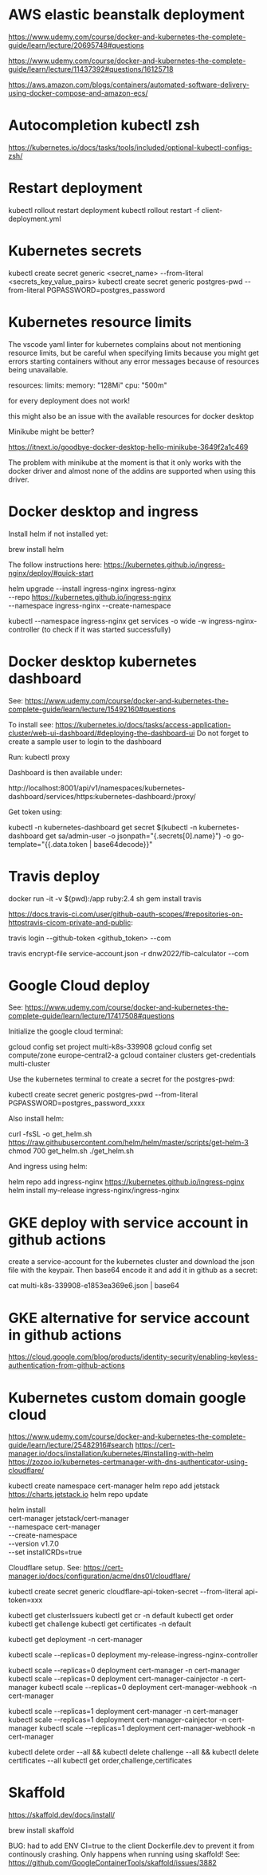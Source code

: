 # AWS elastic beanstalk deployment

https://www.udemy.com/course/docker-and-kubernetes-the-complete-guide/learn/lecture/20695748#questions

https://www.udemy.com/course/docker-and-kubernetes-the-complete-guide/learn/lecture/11437392#questions/16125718

https://aws.amazon.com/blogs/containers/automated-software-delivery-using-docker-compose-and-amazon-ecs/

# Autocompletion kubectl zsh

https://kubernetes.io/docs/tasks/tools/included/optional-kubectl-configs-zsh/

# Restart deployment

kubectl rollout restart deployment <deployment>
kubectl rollout restart -f client-deployment.yml

# Kubernetes secrets

kubectl create secret generic <secret_name> --from-literal <secrets_key_value_pairs> 
kubectl create secret generic postgres-pwd --from-literal PGPASSWORD=postgres_password

# Kubernetes resource limits
The vscode yaml linter for kubernetes complains about not mentioning resource limits, but be careful when specifying limits because you might get errors starting containers without any error messages because of resources being unavailable.

resources:
  limits:
    memory: "128Mi"
    cpu: "500m"

for every deployment does not work!

this might also be an issue with the available resources for docker desktop

Minikube might be better?

https://itnext.io/goodbye-docker-desktop-hello-minikube-3649f2a1c469

The problem with minikube at the moment is that it only works with the docker driver and almost none of the addins are supported when using
this driver.

# Docker desktop and ingress

Install helm if not installed yet:

brew install helm

The follow instructions here: https://kubernetes.github.io/ingress-nginx/deploy/#quick-start

helm upgrade --install ingress-nginx ingress-nginx \
  --repo https://kubernetes.github.io/ingress-nginx \
  --namespace ingress-nginx --create-namespace

kubectl --namespace ingress-nginx get services -o wide -w ingress-nginx-controller (to check if it was started successfully)

# Docker desktop kubernetes dashboard

See: https://www.udemy.com/course/docker-and-kubernetes-the-complete-guide/learn/lecture/15492160#questions

To install see: https://kubernetes.io/docs/tasks/access-application-cluster/web-ui-dashboard/#deploying-the-dashboard-ui
Do not forget to create a sample user to login to the dashboard

Run: kubectl proxy

Dashboard is then available under:

http://localhost:8001/api/v1/namespaces/kubernetes-dashboard/services/https:kubernetes-dashboard:/proxy/

Get token using:

kubectl -n kubernetes-dashboard get secret $(kubectl -n kubernetes-dashboard get sa/admin-user -o jsonpath="{.secrets[0].name}") -o go-template="{{.data.token | base64decode}}"

# Travis deploy

docker run -it -v $(pwd):/app ruby:2.4 sh
gem install travis

https://docs.travis-ci.com/user/github-oauth-scopes/#repositories-on-httpstravis-cicom-private-and-public:

travis login --github-token <github_token> --com

travis encrypt-file service-account.json -r dnw2022/fib-calculator --com

# Google Cloud deploy

See: https://www.udemy.com/course/docker-and-kubernetes-the-complete-guide/learn/lecture/17417508#questions

Initialize the google cloud terminal:

gcloud config set project multi-k8s-339908
gcloud config set compute/zone europe-central2-a
gcloud container clusters get-credentials multi-cluster

Use the kubernetes terminal to create a secret for the postgres-pwd:

kubectl create secret generic postgres-pwd --from-literal PGPASSWORD=postgres_password_xxxx

Also install helm:

curl -fsSL -o get_helm.sh https://raw.githubusercontent.com/helm/helm/master/scripts/get-helm-3
chmod 700 get_helm.sh
./get_helm.sh

And ingress using helm:

helm repo add ingress-nginx https://kubernetes.github.io/ingress-nginx
helm install my-release ingress-nginx/ingress-nginx

# GKE deploy with service account in github actions

create a service-account for the kubernetes cluster and download the json file with the keypair. Then base64 encode it and add it in github as a secret:

cat multi-k8s-339908-e1853ea369e6.json | base64

# GKE alternative for service account in github actions

https://cloud.google.com/blog/products/identity-security/enabling-keyless-authentication-from-github-actions

# Kubernetes custom domain google cloud

https://www.udemy.com/course/docker-and-kubernetes-the-complete-guide/learn/lecture/25482916#search
https://cert-manager.io/docs/installation/kubernetes/#installing-with-helm
https://zozoo.io/kubernetes-certmanager-with-dns-authenticator-using-cloudflare/

kubectl create namespace cert-manager
helm repo add jetstack https://charts.jetstack.io
helm repo update

helm install \
  cert-manager jetstack/cert-manager \
  --namespace cert-manager \
  --create-namespace \
  --version v1.7.0 \
  --set installCRDs=true

Cloudflare setup. See: https://cert-manager.io/docs/configuration/acme/dns01/cloudflare/

kubectl create secret generic cloudflare-api-token-secret --from-literal api-token=xxx

kubectl get clusterIssuers
kubectl get cr -n default
kubectl get order
kubectl get challenge
kubectl get certificates -n default

kubectl get deployment -n cert-manager

kubectl scale --replicas=0 deployment my-release-ingress-nginx-controller

kubectl scale --replicas=0 deployment cert-manager -n cert-manager
kubectl scale --replicas=0 deployment cert-manager-cainjector -n cert-manager
kubectl scale --replicas=0 deployment cert-manager-webhook -n cert-manager

kubectl scale --replicas=1 deployment cert-manager -n cert-manager
kubectl scale --replicas=1 deployment cert-manager-cainjector -n cert-manager
kubectl scale --replicas=1 deployment cert-manager-webhook -n cert-manager

kubectl delete order --all && kubectl delete challenge --all && kubectl delete certificates --all
kubectl get order,challenge,certificates

# Skaffold

https://skaffold.dev/docs/install/

brew install skaffold

BUG: had to add ENV CI=true to the client Dockerfile.dev to prevent it from continously crashing. Only happens when running using skaffold! See: https://github.com/GoogleContainerTools/skaffold/issues/3882